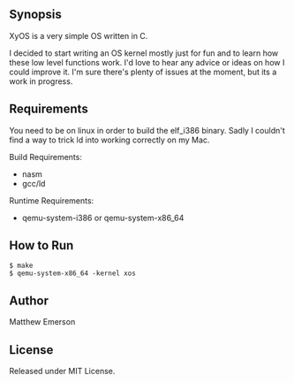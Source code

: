 ## Synopsis

XyOS is a very simple OS written in C.

I decided to start writing an OS kernel mostly just for fun and to learn how these low level functions work. I'd love to hear any advice or ideas on how I could improve it. I'm sure there's plenty of issues at the moment, but its a work in progress.

## Requirements

You need to be on linux in order to build the elf_i386 binary. Sadly I couldn't find a way to trick ld into working correctly on my Mac.

Build Requirements:
 - nasm
 - gcc/ld

Runtime Requirements:
 - qemu-system-i386 or qemu-system-x86_64

## How to Run

 ```
$ make
$ qemu-system-x86_64 -kernel xos
 ```

## Author

Matthew Emerson

## License

Released under MIT License.
